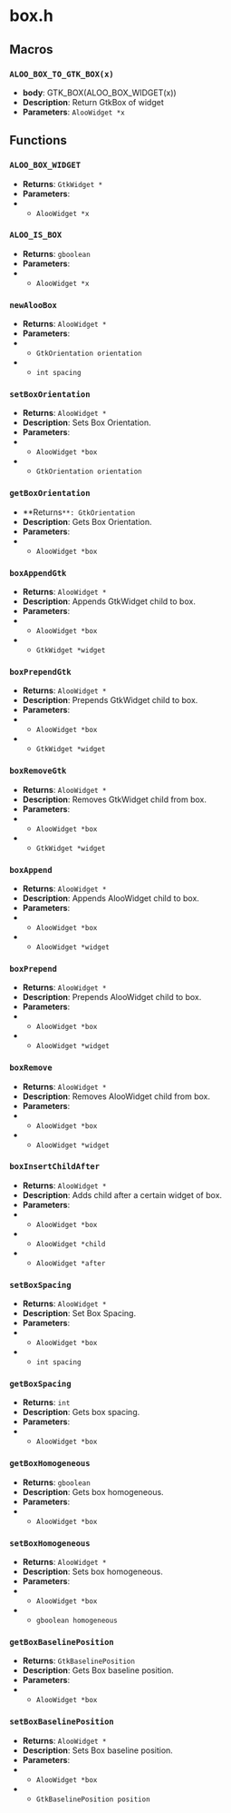 # box.h

## Macros

### `ALOO_BOX_TO_GTK_BOX(x)`

- **body**: GTK_BOX(ALOO_BOX_WIDGET(x))
- **Description**: Return GtkBox of widget
- **Parameters**: `AlooWidget *x`

## Functions

### `ALOO_BOX_WIDGET`

- **Returns**: `GtkWidget *`
- **Parameters**:
- - `AlooWidget *x`

### `ALOO_IS_BOX`

- **Returns**: `gboolean`
- **Parameters**:
- - `AlooWidget *x`

### `newAlooBox`

- **Returns**: `AlooWidget *`
- **Parameters**:
- - `GtkOrientation orientation`
- - `int spacing`

### `setBoxOrientation`

- **Returns**: `AlooWidget *`
- **Description**: Sets Box Orientation.
- **Parameters**:
- - `AlooWidget *box`
- - `GtkOrientation orientation`

### `getBoxOrientation`

- **Returns`**: GtkOrientation`
- **Description**: Gets Box Orientation.
- **Parameters**:
- - `AlooWidget *box`

### `boxAppendGtk`

- **Returns**: `AlooWidget *`
- **Description**: Appends GtkWidget child to box.
- **Parameters**:
- - `AlooWidget *box`
- - `GtkWidget *widget`

### `boxPrependGtk`

- **Returns**: `AlooWidget *`
- **Description**: Prepends GtkWidget child to box.
- **Parameters**:
- - `AlooWidget *box`
- - `GtkWidget *widget`

### `boxRemoveGtk`

- **Returns**: `AlooWidget *`
- **Description**: Removes GtkWidget child from box.
- **Parameters**:
- - `AlooWidget *box`
- - `GtkWidget *widget`

### `boxAppend`

- **Returns**: `AlooWidget *`
- **Description**: Appends AlooWidget child to box.
- **Parameters**:
- - `AlooWidget *box`
- - `AlooWidget *widget`

### `boxPrepend`

- **Returns**: `AlooWidget *`
- **Description**: Prepends AlooWidget child to box.
- **Parameters**:
- - `AlooWidget *box`
- - `AlooWidget *widget`

### `boxRemove`

- **Returns**: `AlooWidget *`
- **Description**: Removes AlooWidget child from box.
- **Parameters**:
- - `AlooWidget *box`
- - `AlooWidget *widget`

### `boxInsertChildAfter`

- **Returns**: `AlooWidget *`
- **Description**: Adds child after a certain widget of box.
- **Parameters**:
- - `AlooWidget *box`
- - `AlooWidget *child`
- - `AlooWidget *after`

### `setBoxSpacing`

- **Returns**: `AlooWidget *`
- **Description**: Set Box Spacing.
- **Parameters**:
- - `AlooWidget *box`
- - `int spacing`

### `getBoxSpacing`

- **Returns**: `int`
- **Description**: Gets box spacing.
- **Parameters**:
- - `AlooWidget *box`

### `getBoxHomogeneous`

- **Returns**: `gboolean`
- **Description**: Gets box homogeneous.
- **Parameters**:
- - `AlooWidget *box`

### `setBoxHomogeneous`

- **Returns**: `AlooWidget *`
- **Description**: Sets box homogeneous.
- **Parameters**:
- - `AlooWidget *box`
- - `gboolean homogeneous`

### `getBoxBaselinePosition`

- **Returns**: `GtkBaselinePosition`
- **Description**: Gets Box baseline position.
- **Parameters**:
- - `AlooWidget *box`

### `setBoxBaselinePosition`

- **Returns**: `AlooWidget *`
- **Description**: Sets Box baseline position.
- **Parameters**:
- - `AlooWidget *box`
- - `GtkBaselinePosition position`
